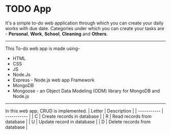# TODO App

It's a simple to-do web application through which you can create your daily works with due date.
Categories under which you can create your tasks are -
**Personal**, **Work**, **School**, **Cleaning** and **Others**.

---

This To-do web app is made using-

- HTML
- CSS
- JS
- Node.Js
- Express - Node.js web app Framework
- MongoDB
- Mongoose - an Object Data Modeling (ODM) library for MongoDB and Node.js

---

In this web app, CRUD is implemented.
| Letter | Description |
| ----------- | ----------- |
| C | Create records in database |
| R | Read records from database |
| U | Update record in database |
| D | Delete records from database |
